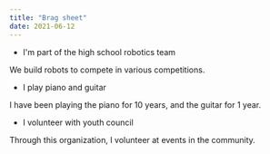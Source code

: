 ```yaml
---
title: "Brag sheet"
date: 2021-06-12
---
```

- I'm part of the high school robotics team

We build robots to compete in various competitions.

- I play piano and guitar

I have been playing the piano for 10 years, and the guitar for 1 year.

- I volunteer with youth council

Through this organization, I volunteer at events in the community.
